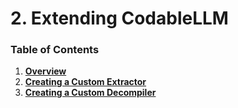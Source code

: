 # 2. Extending CodableLLM

### Table of Contents

1. [**Overview**](1.%20Overview.md)
2. [**Creating a Custom Extractor**](2.%20Creating%20a%20Custom%20Extractor.md)
3. [**Creating a Custom Decompiler**](3.%20Creating%20a%20Custom%20Decompiler.md)